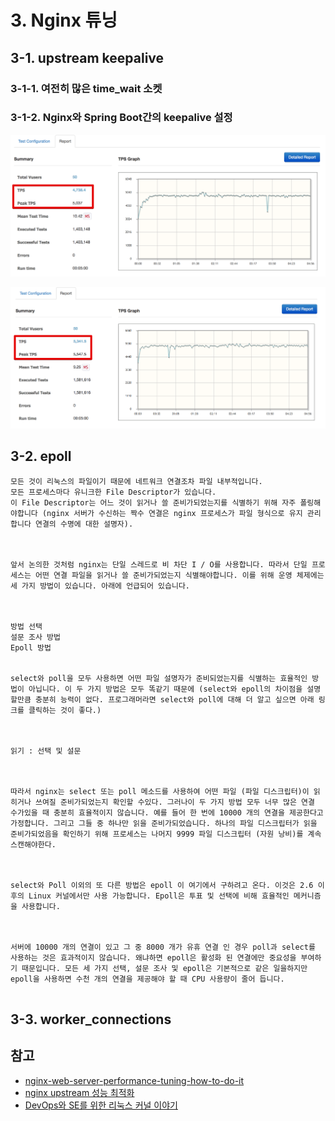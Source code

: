 # 3. Nginx 튜닝


## 3-1. upstream keepalive

### 3-1-1. 여전히 많은 time_wait 소켓

### 3-1-2. Nginx와 Spring Boot간의 keepalive 설정

![ngrinder1](./images/3/ngrinder1.png)

![ngrinder2](./images/3/ngrinder2.png)

## 3-2. epoll


```
모든 것이 리눅스의 파일이기 때문에 네트워크 연결조차 파일 내부적입니다.  
모든 프로세스마다 유니크한 File Descriptor가 있습니다.  
이 File Descriptor는 어느 것이 읽거나 쓸 준비가되었는지를 식별하기 위해 자주 폴링해야합니다 (nginx 서버가 수신하는 짝수 연결은 nginx 프로세스가 파일 형식으로 유지 관리합니다 연결의 수명에 대한 설명자).

 

앞서 논의한 것처럼 nginx는 단일 스레드로 비 차단 I / O를 사용합니다. 따라서 단일 프로세스는 어떤 연결 파일을 읽거나 쓸 준비가되었는지 식별해야합니다. 이를 위해 운영 체제에는 세 가지 방법이 있습니다. 아래에 언급되어 있습니다.

 

방법 선택
설문 조사 방법
Epoll 방법
 

select와 poll을 모두 사용하면 어떤 파일 설명자가 준비되었는지를 식별하는 효율적인 방법이 아닙니다. 이 두 가지 방법은 모두 똑같기 때문에 (select와 epoll의 차이점을 설명 할만큼 충분히 능력이 없다. 프로그래머라면 select와 poll에 대해 더 알고 싶으면 아래 링크를 클릭하는 것이 좋다.)

 

읽기 : 선택 및 설문

 

따라서 nginx는 select 또는 poll 메소드를 사용하여 어떤 파일 (파일 디스크립터)이 읽히거나 쓰여질 준비가되었는지 확인할 수있다. 그러나이 두 가지 방법 모두 너무 많은 연결 수가있을 때 충분히 효율적이지 않습니다. 예를 들어 한 번에 10000 개의 연결을 제공한다고 가정합니다. 그리고 그들 중 하나만 읽을 준비가되었습니다. 하나의 파일 디스크립터가 읽을 준비가되었음을 확인하기 위해 프로세스는 나머지 9999 파일 디스크립터 (자원 낭비)를 계속 스캔해야한다.

 

select와 Poll 이외의 또 다른 방법은 epoll 이 여기에서 구하려고 온다. 이것은 2.6 이후의 Linux 커널에서만 사용 가능합니다. Epoll은 투표 및 선택에 비해 효율적인 메커니즘을 사용합니다.

 

서버에 10000 개의 연결이 있고 그 중 8000 개가 유휴 연결 인 경우 poll과 select를 사용하는 것은 효과적이지 않습니다. 왜냐하면 epoll은 활성화 된 연결에만 중요성을 부여하기 때문입니다. 모든 세 가지 선택, 설문 조사 및 epoll은 기본적으로 같은 일을하지만 epoll을 사용하면 수천 개의 연결을 제공해야 할 때 CPU 사용량이 줄어 듭니다. 


```
## 3-3. worker_connections

## 참고

* [nginx-web-server-performance-tuning-how-to-do-it](https://www.slashroot.in/nginx-web-server-performance-tuning-how-to-do-it)
* [nginx upstream 성능 최적화](https://brunch.co.kr/@alden/11)
* [DevOps와 SE를 위한 리눅스 커널 이야기](https://book.naver.com/bookdb/book_detail.nhn?bid=12343450)